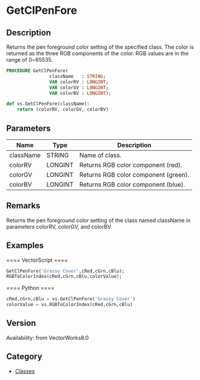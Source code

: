 # GetClPenFore

## Description
Returns the pen foreground color setting of the specified class. The color is returned as the three RGB components of the color. RGB values are in the range of 0~65535.

```pascal
PROCEDURE GetClPenFore(
				className   : STRING;
				VAR colorRV : LONGINT;
				VAR colorGV : LONGINT;
				VAR colorBV : LONGINT);
```

```python
def vs.GetClPenFore(className):
    return (colorRV, colorGV, colorBV)
```

## Parameters
|Name|Type|Description|
|---|---|---|
|className|STRING|Name of class.|
|colorRV|LONGINT|Returns RGB color component (red).|
|colorGV|LONGINT|Returns RGB color component (green).|
|colorBV|LONGINT|Returns RGB color component (blue).|

## Remarks
Returns the pen foreground color setting of the class named className in parameters colorRV, colorGV, and colorBV.

## Examples
==== VectorScript ====
```pascal
GetClPenFore('Grassy Cover',cRed,cGrn,cBlu);
RGBToColorIndex(cRed,cGrn,cBlu,colorValue);
```
==== Python ====
```python
cRed,cGrn,cBlu = vs.GetClPenFore('Grassy Cover')
colorValue = vs.RGBToColorIndex(cRed,cGrn,cBlu)
```

## Version
Availability: from VectorWorks8.0

## Category
* [Classes](../Categories/Classes.md)
